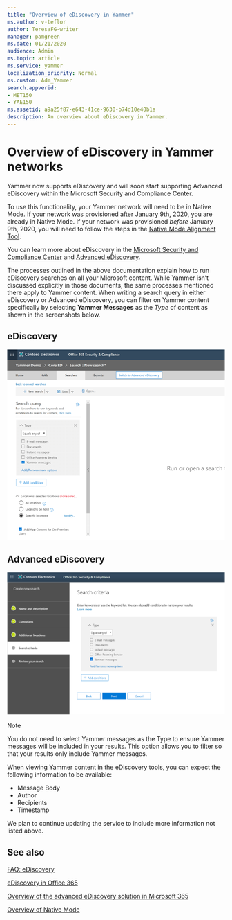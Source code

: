 ```yaml
---
title: "Overview of eDiscovery in Yammer"
ms.author: v-teflor
author: TeresaFG-writer
manager: pamgreen
ms.date: 01/21/2020
audience: Admin
ms.topic: article
ms.service: yammer
localization_priority: Normal
ms.custom: Adm_Yammer
search.appverid: 
- MET150
- YAE150
ms.assetid: a9a25f87-e643-41ce-9630-b74d10e40b1a
description: An overview about eDiscovery in Yammer.
---
```


# Overview of eDiscovery in Yammer networks

Yammer now supports eDiscovery and will soon start supporting Advanced eDiscovery within the Microsoft Security and Compliance Center.

To use this functionality, your Yammer network will need to be in Native Mode. If your network was provisioned after January 9th, 2020, you are already in Native Mode. If your network was provisioned *before* January 9th, 2020, you will need to follow the steps in the [Native Mode Alignment Tool](../configure-your-yammer-network/overview-native-mode.md).

You can learn more about eDiscovery in the [Microsoft Security and Compliance Center](https://docs.microsoft.com/microsoft-365/) and [Advanced eDiscovery](advanced-ediscovery.md).

The processes outlined in the above documentation explain how to run eDiscovery searches on all your Microsoft content. While Yammer isn’t discussed explicitly in those documents, the same processes mentioned there apply to Yammer content. When writing a search query in either eDiscovery or Advanced eDiscovery, you can filter on Yammer content specifically by selecting **Yammer Messages** as the *Type* of content as shown in the screenshots below.

## eDiscovery

![yam-ediscovery](../media/kb/yam-ediscovery.png)

## Advanced eDiscovery

![yam-advanced-ediscovery](../media/yammer-advanced-ediscovery.png)

> [!NOTE]
> You do not need to select Yammer messages as the Type to ensure Yammer messages will be included in your results. This option allows you to filter so that your results only include Yammer messages.

When viewing Yammer content in the eDiscovery tools, you can expect the following information to be available:

- Message Body
- Author
- Recipients
- Timestamp

We plan to continue updating the service to include more information not listed above.

## See also

[FAQ: eDiscovery](/manage-security-and-compliance/FAQ-ediscovery.mc)

[eDiscovery in Office 365](https://docs.microsoft.com/office365/securitycompliance/ediscovery)

[Overview of the advanced eDiscovery solution in Microsoft 365](https://docs.microsoft.com/office365/securitycompliance/office-365-advanced-ediscovery)

[Overview of Native Mode](configure-your-yammer-network/overview-native-mode.md)
